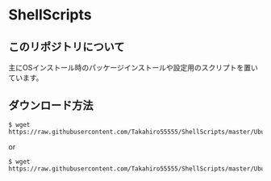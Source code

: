 # ShellScripts

## このリポジトリについて
主にOSインストール時のパッケージインストールや設定用のスクリプトを置いています。

## ダウンロード方法
```
$ wget https://raw.githubusercontent.com/Takahiro55555/ShellScripts/master/UbuntuServer/InitialSetup.sh
```
or
```
$ wget https://raw.githubusercontent.com/Takahiro55555/ShellScripts/master/UbuntuOnWSL/InitialSetup.sh
```